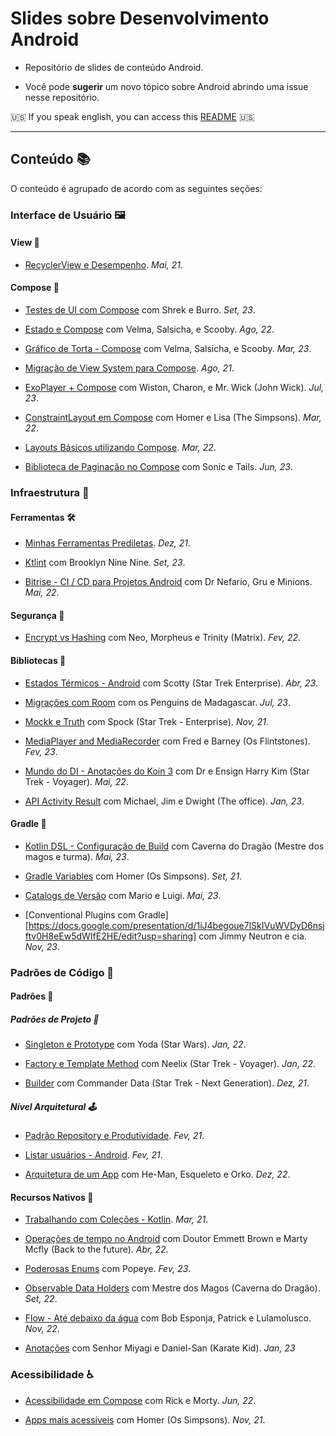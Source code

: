 # Slides sobre Desenvolvimento Android

- Repositório de slides de conteúdo Android.

- Você pode **sugerir** um novo tópico sobre Android abrindo uma issue nesse repositório.

🇺🇸 If you speak english, you can access this [README](README.md) 🇺🇸

---

## Conteúdo 📚

O conteúdo é agrupado de acordo com as seguintes seções:

### Interface de Usuário 🖼️

#### View 🌟

- [RecyclerView e Desempenho](https://jamboard.google.com/d/1N4xi2-56UN-5uSSRZpPRPuJUzXOcxoVicLSJlp7IMYo/edit?usp=share_link). *Mai, 21*.

#### Compose 🤩

- [Testes de UI com Compose](https://docs.google.com/presentation/d/1QX-mxG3YgCvBdH-OhtQq9x0OF_slb5GBroJ9Vt9FUJ4/edit?usp=share_link) com Shrek e Burro. *Set, 23*.

- [Estado e Compose](https://docs.google.com/presentation/d/1mocSGXnsI-ngX8xEL3AOT24ADoK4XW6dIEwYYrogq_w/edit?usp=share_link) com Velma, Salsicha, e Scooby. *Ago, 22*.

- [Gráfico de Torta - Compose](https://docs.google.com/presentation/d/1HgRrZzKBULSUj9D3GoM0Bsl1vC62EszdpZZHXIJ8-jU/edit?usp=share_link) com Velma, Salsicha, e Scooby. *Mar, 23*.

- [Migração de View System para Compose](https://jamboard.google.com/d/1rM5PXUVwJbe0S7HW27Nl2fN4TvlHUxNEmslMVALsNio/edit?usp=share_link). *Ago, 21*.

- [ExoPlayer + Compose](https://docs.google.com/presentation/d/1ZMReK_2E49dUla4nsaq_SZzObY5x706-WFpsJLJVeR4/edit?usp=share_link) com Wiston, Charon, e Mr. Wick (John Wick). *Jul, 23*.

- [ConstraintLayout em Compose](https://docs.google.com/presentation/d/1pOdNACAkQa2q6GVzXU0HfD0tUYStnY6BQGnNX40IteQ/edit?usp=share_link) com Homer e Lisa (The Simpsons). *Mar, 22*.

- [Layouts Básicos utilizando Compose](https://docs.google.com/presentation/d/1YntsxzbqylZ8aM9qhfiyOCA9y6-HPrfN5jhLenuTQMo/edit?usp=share_link). *Mar, 22*.

- [Biblioteca de Paginação no Compose](https://docs.google.com/presentation/d/1aTvfEge0faE3s58gFggPT6Pbc7yjKDeoWcFWg1zwt3w/edit?usp=share_link) com Sonic e Tails. *Jun, 23*.

### Infraestrutura 📐

#### Ferramentas 🛠️

- [Minhas Ferramentas Prediletas](https://docs.google.com/presentation/d/1emg_kiXSpFDVslFSyfuUQmYvrS-JVU8GGhM-wBh5VpM/edit?usp=share_link). *Dez, 21*.

- [Ktlint](https://docs.google.com/presentation/d/1v8kjCXdrfxAlGhCSBkmFon9t8uJc4nr_p_VhttQiCc8/edit?usp=share_link) com Brooklyn Nine Nine. *Set, 23*.

- [Bitrise - CI / CD para Projetos Android](https://docs.google.com/presentation/d/14yoVqgN0CZdlmTDyXJaPj8sYOcar1CbGwdT4ACEOnCU/edit?usp=share_link) com Dr Nefario, Gru e Minions. *Mai, 22*.

#### Segurança 🔐

- [Encrypt vs Hashing](https://docs.google.com/presentation/d/1TWBoLdN7VyWank4H2OnRHjWi7UljQFVJtr2tgVUlvxs/edit?usp=share_link) com Neo, Morpheus e Trinity (Matrix). *Fev, 22*.

#### Bibliotecas 📖

- [Estados Térmicos - Android](https://docs.google.com/presentation/d/1N_CLXZUkD8elKrjA_VL1-JMNAqP6y6nekE2pe9jsPdU/edit?usp=share_link) com Scotty (Star Trek Enterprise). *Abr, 23*.

- [Migrações com Room](https://docs.google.com/presentation/d/1K8tmdTOGV3kAX_OyLbz157R8BQgbv02JNzLQfw_96_s/edit?usp=share_link) com os Penguins de Madagascar. *Jul, 23*.

- [Mockk e Truth](https://docs.google.com/presentation/d/1MlOuZbabpcbnsNyztL7pTduKmdJV0jF-6yqq9cvBcWE/edit?usp=share_link) com Spock (Star Trek - Enterprise). *Nov, 21*.

- [MediaPlayer and MediaRecorder](https://docs.google.com/presentation/d/1XHyItYEDlUo8HE-LvzScV-PCiw1ww5q2JeWZQumElrA/edit?usp=share_link) com Fred e Barney (Os Flintstones). *Fev, 23*.

- [Mundo do DI - Anotações do Koin 3](https://docs.google.com/presentation/d/1quiLAuj5XXE67S9LA9jwq_Z7RyDU3MsQnae91f_ISP0/edit?usp=share_link) com Dr e Ensign Harry Kim (Star Trek - Voyager). *Mai, 22*.

- [API Activity Result](https://docs.google.com/presentation/d/1Xss6vX_5kgaf00YePb9mfPPcxKAEUqKDVw9sjLCVCeQ/edit?usp=share_link) com Michael, Jim e Dwight (The office). *Jan, 23*.

#### Gradle 🐘

- [Kotlin DSL - Configuração de Build](https://docs.google.com/presentation/d/14n4PhutNKfhcAE0l1c7L4ndQ-J5inJ3a5GnCPrS99Kk/edit?usp=share_link) com Caverna do Dragão (Mestre dos magos e turma). *Mai, 23*.

- [Gradle Variables](https://docs.google.com/presentation/d/1DmqNaAJeBqh1rXst8QaZxnpXCfKJmKO5T8fEgf0AgSo/edit?usp=sharing) com Homer (Os Simpsons). *Set, 21*.

- [Catalogs de Versão](https://docs.google.com/presentation/d/1rxuw5txfr_oyQ3WKdCgC_RgbhoHaglLvtrDgCPUcnqc/edit?usp=share_link) com Mario e Luigi. *Mai, 23*.

- [Conventional Plugins com Gradle][https://docs.google.com/presentation/d/1iJ4begoue7lSkIVuWVDyD6nsjftv0H8eEw5dWIfE2HE/edit?usp=sharing] com Jimmy Neutron e cia. *Nov, 23*.

### Padrões de Código 📝

#### Padrões 🔗

##### Padrões de Projeto 📏

- [Singleton e Prototype](https://docs.google.com/presentation/d/1b5YsNnK3gCClHdxMxwCYg6kY_rmu_iJJ_eya6TPEOhI/edit?usp=share_link) com Yoda (Star Wars). *Jan, 22*.

- [Factory e Template Method](https://docs.google.com/presentation/d/1CMvK6xq5KorrKBCpMxS92gCpqkdU0MpctzmKf6Q88-w/edit?usp=share_link) com Neelix (Star Trek - Voyager). *Jan, 22*.

- [Builder](https://docs.google.com/presentation/d/1jXuS0wVLS25xrZ9Pol6lT03cO6hVBEdT2KpeVkeuitk/edit?usp=share_link) com Commander Data (Star Trek - Next Generation). *Dez, 21*.

##### Nível Arquitetural 🕹️

- [Padrão Repository e Produtividade](https://jamboard.google.com/d/166ySnYrX_1rjug2OC5Zz0CaqGGfK6BwLiC4DsNXlnts/edit?usp=share_link). *Fev, 21*.

- [Listar usuários - Android](https://jamboard.google.com/d/1ztbIpMUUA48bPx5Dh2h8FvODyWbwlrRljYi-BiPLQMU/edit?usp=share_link). *Fev, 21*.

- [Arquitetura de um App](https://docs.google.com/presentation/d/1tiFfIzxvm9QkhqDdN-C0wed7QJ098ccDjiqx7bLOKy8/edit?usp=share_link) com He-Man, Esqueleto e Orko. *Dez, 22*.

#### Recursos Nativos 🏁

- [Trabalhando com Coleções - Kotlin](https://jamboard.google.com/d/1wzd1tKkMZiNGOmBYFwYkGqsCSgJAZSgr62MwBz2j6fc/edit?usp=share_link). *Mar, 21*.

- [Operações de tempo no Android](https://docs.google.com/presentation/d/1dnxbz9-qcpdt9Yj-1FzlIYyy_8AfUk8HGq3qaUKOnmI/edit?usp=share_link) com Doutor Emmett Brown e Marty Mcfly (Back to the future). *Abr, 22*.

- [Poderosas Enums](https://docs.google.com/presentation/d/1bQuLjMhNxjJCcv-CDgmwpUlQc9T7n2GavhCZB5Cvfmw/edit?usp=share_link) com Popeye. *Fev, 23*.

- [Observable Data Holders](https://docs.google.com/presentation/d/132nmOIhVt8jT82cCkSW-9ZUfYMT7fupf0NCEwZa-Kt0/edit?usp=share_link) com Mestre dos Magos (Caverna do Dragão). *Set, 22*.

- [Flow - Até debaixo da água](https://docs.google.com/presentation/d/1v4Y9xMP3L_f7E_HRNNlxvzB0I4T3nRe4ofEkGVbj7jw/edit?usp=share_link) com Bob Esponja, Patrick e Lulamolusco. *Nov, 22*.

- [Anotações](https://docs.google.com/presentation/d/1PntnnT_vjtWiGUfg29MWYYgM2eZb7-oepXnVIcRz5X4/edit?usp=share_link) com Senhor Miyagi e Daniel-San (Karate Kid). *Jan, 23*

### Acessibilidade ♿️

- [Acessibilidade em Compose](https://docs.google.com/presentation/d/16uRLQmsawqfzaFLbntVYV01MY4DQNNENNlnRODZ0_kg/edit?usp=share_link) com Rick e Morty. *Jun, 22*.

- [Apps mais acessíveis](https://docs.google.com/presentation/d/1vwaoso8XLPw2k81wZBtFFRctKs4KD-nSv4ZpQJ_lkJE/edit?usp=share_link) com Homer (Os Simpsons). *Nov, 21*.
